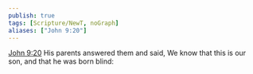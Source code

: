 ```yaml
---
publish: true
tags: [Scripture/NewT, noGraph]
aliases: ["John 9:20"]
---
```

[John 9:20](https://churchofjesuschrist.org/study/scriptures/nt/john/9?lang=eng&id=p20#p20) His parents answered them and said, We know that this is our son, and that he was born blind:

